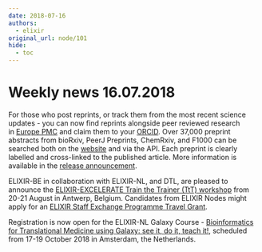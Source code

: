 ```yaml
---
date: 2018-07-16
authors:
  - elixir
original_url: node/101
hide:
  - toc
---
```


# Weekly news 16.07.2018

<p>For those who post reprints, or track them from the most recent science updates - you can now find reprints alongside peer reviewed research in&nbsp;<a href="https://elixir-europe.us4.list-manage.com/track/click?u=751beffce2e491f94d6f66918&amp;id=e4332d2978&amp;e=64fa86a9a6" target="_blank">Europe PMC</a>&nbsp;and claim them to your&nbsp;<a href="https://elixir-europe.us4.list-manage.com/track/click?u=751beffce2e491f94d6f66918&amp;id=81714197ac&amp;e=64fa86a9a6" target="_blank">ORCID</a>. Over 37,000 preprint abstracts from bioRxiv, PeerJ Preprints, ChemRxiv, and F1000 can be searched both on the&nbsp;<a href="https://elixir-europe.us4.list-manage.com/track/click?u=751beffce2e491f94d6f66918&amp;id=c72fbedb2e&amp;e=64fa86a9a6" target="_blank">website</a>&nbsp;and via the API. Each preprint is clearly labelled and cross-linked to the published article. More information is available in the&nbsp;<a href="https://elixir-europe.us4.list-manage.com/track/click?u=751beffce2e491f94d6f66918&amp;id=54b6659fa1&amp;e=64fa86a9a6" target="_blank">release announcement</a>.</p>

<p>ELIXIR-BE in collaboration with ELIXIR-NL, and DTL, are pleased to announce the&nbsp;<a href="https://elixir-europe.us4.list-manage.com/track/click?u=751beffce2e491f94d6f66918&amp;id=386cd8e193&amp;e=64fa86a9a6" target="_blank">ELIXIR-EXCELERATE Train the Trainer (TtT) workshop</a>&nbsp;from 20-21 August in Antwerp, Belgium. Candidates from ELIXIR Nodes might apply for an&nbsp;<a href="https://elixir-europe.us4.list-manage.com/track/click?u=751beffce2e491f94d6f66918&amp;id=0076c3359a&amp;e=64fa86a9a6" target="_blank">ELIXIR Staff Exchange Programme Travel Grant</a>.</p>

<p>Registration is now open for the ELIXIR-NL&nbsp;Galaxy Course -&nbsp;<a href="https://elixir-europe.us4.list-manage.com/track/click?u=751beffce2e491f94d6f66918&amp;id=cf7d61ace5&amp;e=64fa86a9a6" target="_blank">Bioinformatics for Translational Medicine using Galaxy: see it, do it, teach it!</a>, scheduled from 17-19 October 2018 in Amsterdam, the Netherlands.</p>

